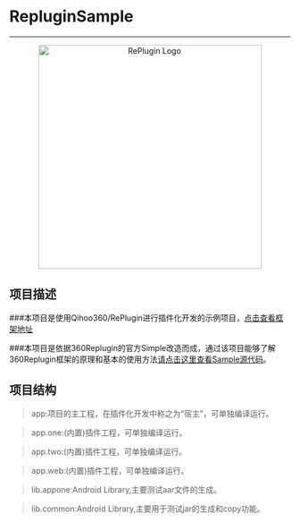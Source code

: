 # RepluginSample
------------------------------------------------------------------------
<p align="center">
  <a href="https://github.com/Qihoo360/RePlugin/wiki">
    <img alt="RePlugin Logo" src="https://github.com/Qihoo360/RePlugin/wiki/img/RePlugin.png" width="400"/>
  </a>
</p>

项目描述
-------
###本项目是使用Qihoo360/RePlugin进行插件化开发的示例项目，[点击查看框架地址](https://github.com/Qihoo360/RePlugin)

###本项目是依据360Replugin的官方Simple改造而成，通过该项目能够了解360Replugin框架的原理和基本的使用方法[请点击这里查看Sample源代码](https://github.com/Qihoo360/RePlugin/blob/master/replugin-sample)。

项目结构
-------
>app:项目的主工程，在插件化开发中称之为“宿主”，可单独编译运行。

>app.one:(内置)插件工程，可单独编译运行。

>app.two:(内置)插件工程，可单独编译运行。

>app.web:(内置)插件工程，可单独编译运行。

>lib.appone:Android Library,主要测试aar文件的生成。

>lib.common:Android Library,主要用于测试jar的生成和copy功能。